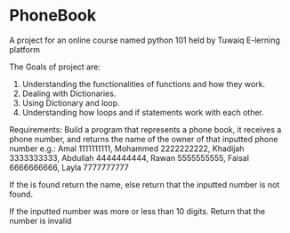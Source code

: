 # PhoneBook

A project for an online course named python 101 held by Tuwaiq E-lerning platform

The Goals of project are:
1) Understanding the functionalities of functions and how they work.
2) Dealing with Dictionaries.
3) Using Dictionary and loop.
4) Understanding how loops and if statements work with each other.

Requirements:
Build a program that represents a phone book, it receives a phone number, and returns the name of the owner of that inputted phone number e.g.:
Amal 	1111111111,
Mohammed 	2222222222,
Khadijah 	3333333333,
Abdullah 	4444444444,
Rawan 	5555555555,
Faisal 	6666666666,
Layla 	7777777777

If the is found return the name, else return that the inputted number is not found.

If the inputted number was more or less than 10 digits. Return that the number is invalid

